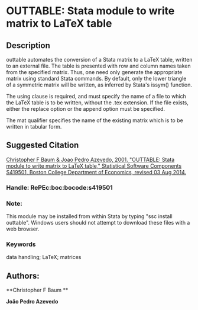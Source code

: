 ﻿# OUTTABLE: Stata module to write matrix to LaTeX table

## Description

outtable automates the conversion of a Stata matrix to a LaTeX table, written to an external file.
The table is presented with row and column names taken from the specified matrix.  Thus, one need
only generate the appropriate matrix using standard Stata commands. By default, only the lower
triangle of a symmetric matrix will be written, as inferred by Stata's issym() function.

The using clause is required, and must specify the name of a file to which the LaTeX table is to be
written, without the .tex extension. If the file exists, either the replace option or the append
option must be specified.

The mat qualifier specifies the name of the existing matrix which is to be written in tabular form.

## Suggested Citation
[Christopher F Baum & Joao Pedro Azevedo, 2001. "OUTTABLE: Stata module to write matrix to LaTeX table," Statistical Software Components S419501, Boston College Department of Economics, revised 03 Aug 2014.](https://ideas.repec.org/c/boc/bocode/s419501.html)

### Handle: RePEc:boc:bocode:s419501 

### Note: 
This module may be installed from within Stata by typing "ssc install outtable". Windows users should not attempt to download these files with a web browser.

### Keywords
data handling; LaTeX; matrices


## Authors: 

  **Christopher F Baum **  

  **João Pedro Azevedo**  

